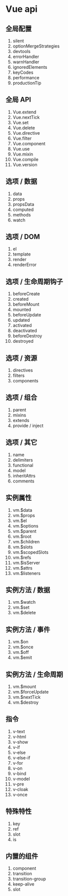 
# Vue api

## 全局配置

1. silent 
2. optionMergeStrategies 
3. devtools
4. errorHandler
5. warnHandler
6. ignoredElements
7. keyCodes
8. performance
9. productionTip

## 全局 API
1. Vue.extend
2. Vue.nextTick
3. Vue.set
4. Vue.delete
5. Vue.directive
6. Vue.filter
7. Vue.component
8. Vue.use
9. Vue.mixin
10. Vue.compile
11. Vue.version

## 选项 / 数据
1. data
2. props
3. propsData
4. computed
5. methods
6. watch

## 选项 / DOM

1. el
2. template
3. render
4. renderError

## 选项 / 生命周期钩子

1. beforeCreate
2. created
3. beforeMount
4. mounted
5. beforeUpdate
6. updated
7. activated
8. deactivated
9. beforeDestroy
10. destroyed


## 选项 / 资源
1. directives
2. filters
3. components

## 选项 / 组合

1. parent
2. mixins
3. extends
4. provide / inject

## 选项 / 其它
1. name
2. delimiters
3. functional
4. model
5. inheritAttrs
6. comments

## 实例属性
1. vm.$data
2. vm.$props
3. vm.$el
4. vm.$options
5. vm.$parent
6. vm.$root
7. vm.$children
8. vm.$slots
9. vm.$scopedSlots
10. vm.$refs
11. vm.$isServer
12. vm.$attrs
13. vm.$listeners

## 实例方法 / 数据
1. vm.$watch
2. vm.$set
3. vm.$delete

## 实例方法 / 事件
1. vm.$on
2. vm.$once
3. vm.$off
4. vm.$emit

## 实例方法 / 生命周期
1. vm.$mount
2. vm.$forceUpdate
3. vm.$nextTick
4. vm.$destroy

## 指令
1. v-text
2. v-html
3. v-show
4. v-if
5. v-else
6. v-else-if
7. v-for
8. v-on
9. v-bind
10. v-model
11. v-pre
12. v-cloak
13. v-once

## 特殊特性
1. key
2. ref
3. slot
4. is

## 内置的组件
1. component
2. transition
3. transition-group
4. keep-alive
5. slot